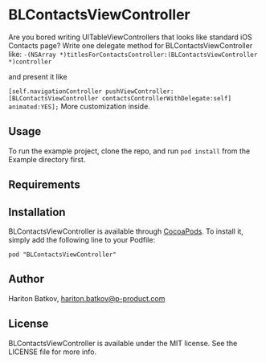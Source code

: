 # BLContactsViewController

Are you bored writing UITableViewControllers that looks like standard iOS Contacts page?
Write one delegate method for BLContactsViewController like:
```-(NSArray *)titlesForContactsController:(BLContactsViewController *)controller```
                      
and present it like

```[self.navigationController pushViewController:[BLContactsViewController contactsControllerWithDelegate:self] animated:YES];```
More customization inside.

## Usage

To run the example project, clone the repo, and run `pod install` from the Example directory first.


## Requirements

## Installation

BLContactsViewController is available through [CocoaPods](http://cocoapods.org). To install
it, simply add the following line to your Podfile:

    pod "BLContactsViewController"

## Author

Hariton Batkov, hariton.batkov@p-product.com

## License

BLContactsViewController is available under the MIT license. See the LICENSE file for more info.